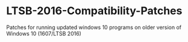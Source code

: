 # LTSB-2016-Compatibility-Patches
Patches for running updated windows 10 programs on older version of Windows 10 (1607/LTSB 2016)
